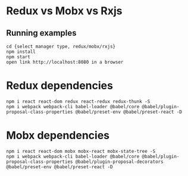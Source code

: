 # Redux vs Mobx vs Rxjs

## Running examples

```
cd {select manager type, redux/mobx/rxjs}
npm install
npm start
open link http://localhost:8080 in a browser
```


# Redux dependencies
```
npm i react react-dom redux react-redux redux-thunk -S
npm i webpack webpack-cli babel-loader @babel/core @babel/plugin-proposal-class-properties @babel/preset-env @babel/preset-react -D
```


# Mobx dependencies
```
npm i react react-dom mobx mobx-react mobx-state-tree -S
npm i webpack webpack-cli babel-loader @babel/core @babel/plugin-proposal-class-properties @babel/plugin-proposal-decorators @babel/preset-env @babel/preset-react -D
```
